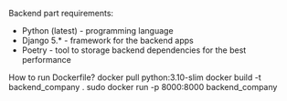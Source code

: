 Backend part requirements: 
* Python (latest) - programming language
* Django 5.* - framework for the backend apps
* Poetry - tool to storage backend dependencies for the best performance

How to run Dockerfile?
	docker pull python:3.10-slim
	docker build -t backend_company .
	sudo docker run -p 8000:8000 backend_company
